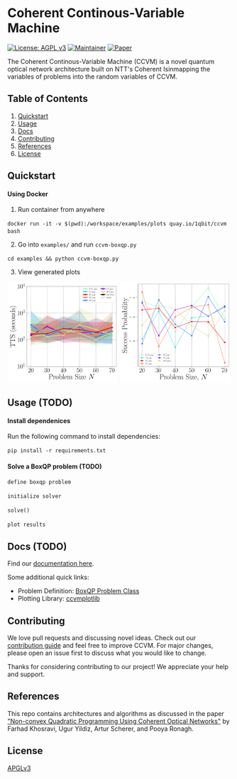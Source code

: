 # Coherent Continous-Variable Machine

[![License: AGPL v3](https://img.shields.io/badge/License-AGPL%20v3-green.svg)](https://www.gnu.org/licenses/agpl-3.0)
[![Maintainer](https://img.shields.io/badge/Maintainer-1QBit-blue)](http://1qbit.com/)
[![Paper](https://img.shields.io/badge/Paper-arxiv-red)](https://arxiv.org/abs/2209.04415)

The Coherent Continous-Variable Machine (CCVM) is a novel quantum optical network architecture built on NTT's Coherent Isinmapping the variables of problems into the random variables of CCVM.

## Table of Contents

1. [Quickstart](#quickstart)
2. [Usage](#usage)
3. [Docs](#docs)
4. [Contributing](#contributing)
5. [References](#references)
6. [License](#license)

## Quickstart

#### Using Docker

1. Run container from anywhere

`docker run -it -v $(pwd):/workspace/examples/plots quay.io/1qbit/ccvm bash`

2. Go into `examples/` and run `ccvm-boxqp.py`

`cd examples && python ccvm-boxqp.py`

3. View generated plots

<p align="center">
    <img src="ccvmplotlib/images/tts_plot_example.png" width="250" >
    <img src="ccvmplotlib/images/success_prob_plot_example.png" width="250">
</p>


## Usage (TODO)

  

#### Install dependenices

Run the following command to install dependencies:

`pip install -r requirements.txt`


#### Solve a BoxQP problem (TODO)

```
define boxqp problem

initialize solver

solve()

plot results
```


## Docs (TODO)

Find our [documentation here](ccvm.readthedocs.io).

Some additional quick links:
- Problem Definition: [BoxQP Problem Class](problem_classes/README.md)
- Plotting Library: [ccvmplotlib](ccvmplotlib/README.md)


## Contributing
We love pull requests and discussing novel ideas. Check out our [contribution guide](CONTRIBUTING.md) and feel free to improve CCVM. For major changes, please open an issue first to discuss what you would like to change.

Thanks for considering contributing to our project! We appreciate your help and support.


## References

This repo contains architectures and algorithms as discussed in the paper ["Non-convex Quadratic Programming Using Coherent Optical Networks"](https://arxiv.org/abs/2209.04415) by Farhad Khosravi, Ugur Yildiz, Artur Scherer, and Pooya Ronagh.


## License

[APGLv3](https://github.com/1QB-Information-Technologies/ccvm/blob/main/LICENSE)
